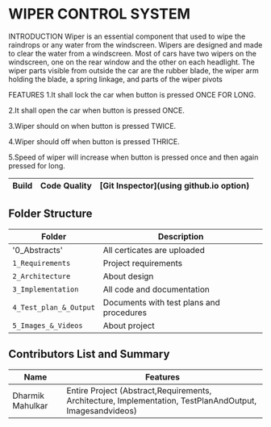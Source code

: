 # **WIPER CONTROL SYSTEM**
INTRODUCTION
Wiper is an essential component that used to wipe the raindrops or any water from the windscreen. Wipers are designed and made to clear the water from a windscreen. Most of cars have two wipers on the windscreen, one on the rear window and the other on each headlight. The wiper parts visible from outside the car are the rubber blade, the wiper arm holding the blade, a spring linkage, and parts of the wiper pivots

FEATURES
1.It shall lock the car when button is pressed ONCE FOR LONG.

2.It shall open the car when button is pressed ONCE.

3.Wiper should on when button is pressed TWICE.

4.Wiper should off when button is pressed THRICE.

5.Speed of wiper will increase when button is pressed once and then again pressed for long.

Build | Code Quality |[Git Inspector](using github.io option)
------|----------|--------------



## Folder Structure
Folder             | Description
-------------------| -----------------------------------------
'0_Abstracts'   | All certicates are uploaded
`1_Requirements`   | Project requirements 
`2_Architecture`         | About design 
`3_Implementation` | All code and documentation
`4_Test_plan_&_Output`      | Documents with test plans and procedures
`5_Images_&_Videos` | About project

## Contributors List and Summary

|  Name   |    Features    | 
|---------|----------------|
| Dharmik Mahulkar  | Entire Project (Abstract,Requirements, Architecture, Implementation, TestPlanAndOutput, Imagesandvideos)   |   
   
